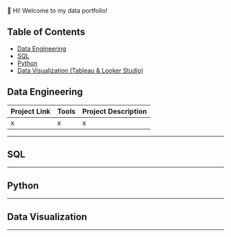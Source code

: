 👋 Hi! Welcome to my data portfolio!

## Table of Contents

- [Data Engineering](#data-engineering)
- [SQL](#sql)
- [Python](#python)
- [Data Visualization (Tableau & Looker Studio)](#data-visualization)

## Data Engineering

| Project Link | Tools | Project Description | 
|---|---|---|
| x | x | x |

***

## SQL



***

## Python



***

## Data Visualization


***
